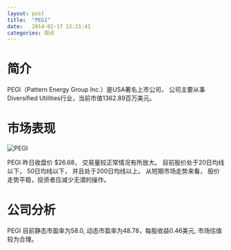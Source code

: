 ```yaml
---
layout: post
title:  "PEGI"
date:   2014-02-17 12:21:41
categories: 观点
---
```


# 简介
PEGI（Pattern Energy Group Inc.）是USA著名上市公司，
公司主要从事Diversified Utilities行业，当前市值1362.89百万美元。

# 市场表现

![PEGI](http://finviz.com/chart.ashx?t=PEGI&ty=c&ta=1&p=d&s=l)

PEGI 昨日收盘价 $26.68，
交易量较正常情况有所放大。
目前股价处于20日均线以下，
50日均线以下，
并且处于200日均线以上。
从短期市场走势来看，
股价走势平稳，投资者应减少无谓的操作。

# 公司分析
PEGI 目前静态市盈率为58.0, 动态市盈率为48.78，每股收益0.46美元,
市场估值较为合理。
